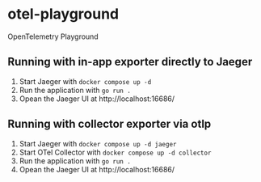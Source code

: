 # otel-playground
OpenTelemetry Playground


## Running with in-app exporter directly to Jaeger

  1. Start Jaeger with `docker compose up -d`
  1. Run the application with `go run .`
  1. Opean the Jaeger UI at http://localhost:16686/

## Running with collector exporter via otlp

  1. Start Jaeger with `docker compose up -d jaeger`
  1. Start OTel Collector with `docker compose up -d collector`
  1. Run the application with `go run .`
  1. Opean the Jaeger UI at http://localhost:16686/
